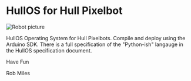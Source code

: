 # HullOS for Hull Pixelbot
![Robot picture](images/Pixelbot.jpg)

HullOS Operating System for Hull Pixelbots. Compile and deploy using the Arduino SDK. There is a full specification of the "Python-ish" langauge in the HullOS specification document.

Have Fun

Rob Miles